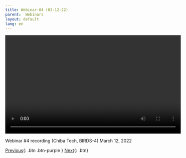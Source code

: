 ```yaml
---
title: Webinar-04 (03-12-22)
parent:  Webinars
layout: default
lang: en
---
```


<video controls width="560" height="315">
  <source src="https://birds-project.com/open-source/video/birds_bus_opensource_webinar_4.mp4" type="video/mp4">
  Your browser does not support the video tag.
</video>

Webinar #4 recording (Chiba Tech, BIRDS-4) March 12, 2022


[Previous]({{site.url}}//resources/webinars){: .btn .btn-purple }
[Next]({{site.url}}/resources/webinars/webinar-05/){: .btn}


